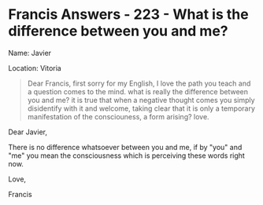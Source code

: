 # Francis Answers - 223 - What is the difference between you and me?

Name: Javier 

Location: Vitoria 


>Dear Francis, first sorry for my English, I love the path you teach and a question comes to the mind. what is really the difference between you and me? it is true that when a negative thought comes you simply disidentify with it and welcome, taking clear that it is only a temporary manifestation of the consciouness, a form arising? love.

Dear Javier,

There is no difference whatsoever between you and me, if by "you" and "me" you mean the consciousness which is perceiving these words right now.

Love,

Francis 

